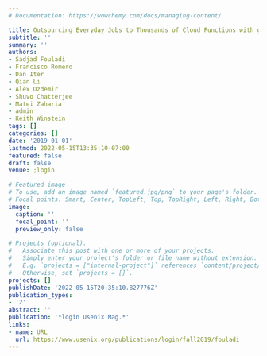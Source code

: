 ```yaml
---
# Documentation: https://wowchemy.com/docs/managing-content/

title: Outsourcing Everyday Jobs to Thousands of Cloud Functions with gg
subtitle: ''
summary: ''
authors:
- Sadjad Fouladi
- Francisco Romero
- Dan Iter
- Qian Li
- Alex Ozdemir
- Shuvo Chatterjee
- Matei Zaharia
- admin
- Keith Winstein
tags: []
categories: []
date: '2019-01-01'
lastmod: 2022-05-15T13:35:10-07:00
featured: false
draft: false
venue: ;login

# Featured image
# To use, add an image named `featured.jpg/png` to your page's folder.
# Focal points: Smart, Center, TopLeft, Top, TopRight, Left, Right, BottomLeft, Bottom, BottomRight.
image:
  caption: ''
  focal_point: ''
  preview_only: false

# Projects (optional).
#   Associate this post with one or more of your projects.
#   Simply enter your project's folder or file name without extension.
#   E.g. `projects = ["internal-project"]` references `content/project/deep-learning/index.md`.
#   Otherwise, set `projects = []`.
projects: []
publishDate: '2022-05-15T20:35:10.827776Z'
publication_types:
- '2'
abstract: ''
publication: '*login Usenix Mag.*'
links:
- name: URL
  url: https://www.usenix.org/publications/login/fall2019/fouladi
---
```

